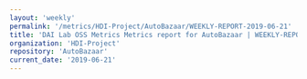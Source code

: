```yaml
---
layout: 'weekly'
permalink: '/metrics/HDI-Project/AutoBazaar/WEEKLY-REPORT-2019-06-21'
title: 'DAI Lab OSS Metrics Metrics report for AutoBazaar | WEEKLY-REPORT-2019-06-21'
organization: 'HDI-Project'
repository: 'AutoBazaar'
current_date: '2019-06-21'
---
```


